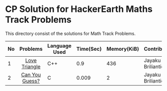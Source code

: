 # CP Solution for HackerEarth Maths Track Problems

This directory consist of the solutions for Math Track Problems.

|**No**| **Problems**      | **Language Used** | **Time(Sec)** | **Memory(KiB)** | **Contributor** |
| ---- |:-----------------:| -------- | -------- | ---------- | ----------------- |
| 1 | [Love Triangle](./love_triangle.cpp) | C++ | 0.9 | 436 | Jayaku Briliantio |
| 2 | [Can You Guess?](./can_you_guess.c) | C | 0.009 | 2 | Jayaku Briliantio |
